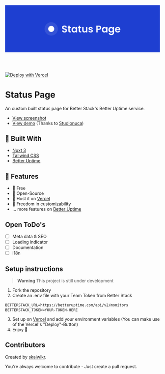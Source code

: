<br />
<p align="center">
  <img src="docs/logo_with_background.svg" />
</p>
<br />
<br />

[![Deploy with Vercel](https://vercel.com/button)](https://vercel.com/new/clone?repository-url=https%3A%2F%2Fgithub.com%2Fskaiwlkr%2Fbetter-uptime-status-page&env=BETTERSTACK_URL,BETTERSTACK_TOKEN)

# Status Page

An custom built status page for Better Stack's Better Uptime service.

- [View screenshot](docs/screenshot.png)
- [View demo](https://better-uptime-status-page.vercel.app) (Thanks to [Studionuca](https://studionuca.com))

## 🔨 Built With
- [Nuxt 3](https://nuxt.com/)
- [Tailwind CSS](https://tailwindcss.com/)
- [Better Uptime](https://betterstack.com/better-uptime)

## 🚀 Features
- 🤩 Free
- 📖 Open-Source
- 🚀 Host it on [Vercel](https://vercel.com)
- 🎨 Freedom in customizability
- ... more features on [Better Uptime](https://betterstack.com/better-uptime)

## Open ToDo's
- [ ] Meta data & SEO
- [ ] Loading indicator
- [ ] Documentation
- [ ] i18n

## Setup instructions

> **Warning**
> This project is still under development

1. Fork the repository
2. Create an .env file with your Team Token from Better Stack

```env
BETTERSTACK_URL=https://betteruptime.com/api/v2/monitors
BETTERSTACK_TOKEN=YOUR-TOKEN-HERE
```

3. Set up on [Vercel](https://vercel.com) and add your environment variables (You can make use of the Vercel's "Deploy"-Button)
4. Enjoy 🎉

## Contributors
Created by [skaiwlkr](https://skaiwlkr.com).

You're always welcome to contribute - Just create a pull request.
